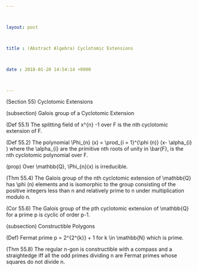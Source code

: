 ```yaml
---



layout: post



title : (Abstract Algebra) Cyclotomic Extensions



date : 2018-01-20 14:54:14 +0900



---
```


(Section 55) Cyclotomic Extensions

(subsection) Galois group of a Cyclotomic Extension

(Def 55.1) The splitting field of x^{n} -1 over F is the nth cyclotomic extension of F.

(Def 55.2) The polynomial \Phi_{n} (x) = \prod_{i = 1}^{\phi (n)} (x- \alpha_{i} ) where the \alpha_{i} are the primitive nth roots of unity in \bar{F}, is the nth cyclotomic polynomial over F.

(prop) Over \mathbb{Q}, \Phi_{n}(x) is irreducible.

(Thm 55.4) The Galois group of the nth cyclotomic extension of \mathbb{Q} has \phi (n) elements and is isomorphic to the group consisting of the positive integers less than n and relatively prime to n under multiplication modulo n.

(Cor 55.6) The Galois group of the pth cyclotomic extension of \mathbb{Q} for a prime p is cyclic of order p-1.

(subsection) Constructible Polygons

(Def) Fermat prime p = 2^{2^{k}} + 1 for k \in \mathbb{N} which is prime.

(Thm 55.8) The regular n-gon is constructible with a compass and a straightedge iff all the odd primes dividing n are Fermat primes whose squares do not divide n.

